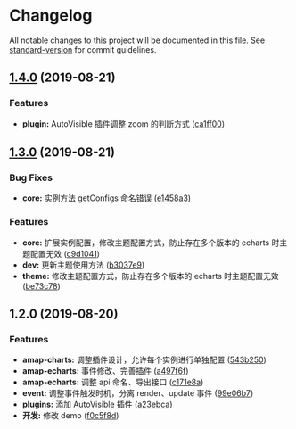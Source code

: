 # Changelog

All notable changes to this project will be documented in this file. See [standard-version](https://github.com/conventional-changelog/standard-version) for commit guidelines.

## [1.4.0](https://github.com/liuweiGL/amap-echarts/compare/v1.3.0...v1.4.0) (2019-08-21)


### Features

* **plugin:** AutoVisible 插件调整 zoom 的判断方式 ([ca1ff00](https://github.com/liuweiGL/amap-echarts/commit/ca1ff00))

## [1.3.0](https://github.com/liuweiGL/amap-echarts/compare/v1.2.0...v1.3.0) (2019-08-21)


### Bug Fixes

* **core:** 实例方法 getConfigs 命名错误 ([e1458a3](https://github.com/liuweiGL/amap-echarts/commit/e1458a3))


### Features

* **core:** 扩展实例配置，修改主题配置方式，防止存在多个版本的 echarts 时主题配置无效 ([c9d1041](https://github.com/liuweiGL/amap-echarts/commit/c9d1041))
* **dev:** 更新主题使用方法 ([b3037e9](https://github.com/liuweiGL/amap-echarts/commit/b3037e9))
* **theme:** 修改主题配置方式，防止存在多个版本的 echarts 时主题配置无效 ([be73c78](https://github.com/liuweiGL/amap-echarts/commit/be73c78))

## 1.2.0 (2019-08-20)


### Features

* **amap-charts:** 调整插件设计，允许每个实例进行单独配置 ([543b250](https://github.com/liuweiGL/amap-echarts/commit/543b250))
* **amap-echarts:** 事件修改、完善插件 ([a497f6f](https://github.com/liuweiGL/amap-echarts/commit/a497f6f))
* **amap-echarts:** 调整 api 命名、导出接口 ([c171e8a](https://github.com/liuweiGL/amap-echarts/commit/c171e8a))
* **event:** 调整事件触发时机，分离 render、update 事件 ([99e06b7](https://github.com/liuweiGL/amap-echarts/commit/99e06b7))
* **plugins:** 添加 AutoVisible 插件 ([a23ebca](https://github.com/liuweiGL/amap-echarts/commit/a23ebca))
* **开发:** 修改 demo ([f0c5f8d](https://github.com/liuweiGL/amap-echarts/commit/f0c5f8d))

